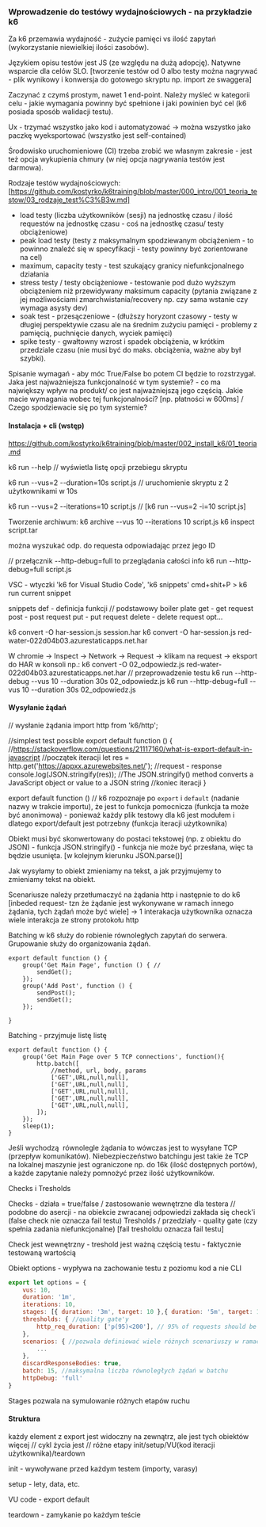 ### Wprowadzenie do testówy wydajnościowych - na przykładzie k6

Za k6 przemawia wydajność - zużycie pamięci vs ilość zapytań (wykorzystanie niewielkiej ilości zasobów).

Językiem opisu testów jest JS (ze względu na dużą adopcję).
Natywne wsparcie dla celów SLO. [tworzenie testów od 0 albo testy można nagrywać - plik wynikowy i konwersja do gotowego skryptu np. import ze swaggera]

Zaczynać z czymś prostym, nawet 1 end-point.
Należy myśleć w kategorii celu - jakie wymagania powinny być spełnione i jaki powinien być cel (k6 posiada sposób walidacji testu).

Ux - trzymać wszystko jako kod i automatyzować -> można wszystko jako paczkę wyeksportować (wszystko jest self-contained)

Środowisko uruchomieniowe (CI) trzeba zrobić we własnym zakresie - jest też opcja wykupienia chmury (w niej opcja nagrywania testów jest darmowa).

Rodzaje testów wydajnościowych: [https://github.com/kostyrko/k6training/blob/master/000_intro/001_teoria_testow/03_rodzaje_test%C3%B3w.md]
- load testy (liczba użytkowników (sesji) na jednostkę czasu / ilość requestów na jednostkę czasu - coś na jednostkę czasu/ testy obciążeniowe)
- peak load testy (testy z maksymalnym spodziewanym obciążeniem - to powinno znaleźć się w specyfikacji - testy powinny być zorientowane na cel)
- maximum, capacity testy - test szukający granicy niefunkcjonalnego działania
- stress testy / testy obciążeniowe - testowanie pod dużo wyższym obciążeniem niż przewidywany maksimum capacity (pytania związane z jej możliwościami zmarchwistania/recovery np. czy sama wstanie czy wymaga asysty dev)
- soak test - przesączeniowe - (dłuższy horyzont czasowy - testy w długiej perspektywie czasu ale na średnim zużyciu pamięci - problemy z pamięcią, puchnięcie danych, wyciek pamięci)
- spike testy - gwałtowny wzrost i spadek obciążenia, w krótkim przedziale czasu (nie musi być do maks. obciążenia, ważne aby był szybki).

Spisanie wymagań - aby móc True/False bo potem CI będzie to rozstrzygał.
Jaka jest najważniejsza funkcjonalność w tym systemie? - co ma największy wpływ na produkt/ co jest najważniejszą jego częścią.
Jakie macie wymagania wobec tej funkcjonalności? [np. płatności w 600ms] / Czego spodziewacie się po tym systemie?

#### Instalacja + cli (wstęp)
https://github.com/kostyrko/k6training/blob/master/002_install_k6/01_teoria.md

k6 run --help // wyświetla listę opcji przebiegu skryptu

k6 run --vus=2 --duration=10s script.js // uruchomienie skryptu z 2 użytkownikami w 10s

k6 run --vus=2 --iterations=10 script.js
// [k6 run --vus=2 -i=10 script.js]

Tworzenie archiwum:
k6 archive --vus 10 --iterations 10 script.js
k6 inspect script.tar

można wyszukać odp. do requesta odpowiadając przez jego ID

// przełącznik --http-debug=full to przeglądania całości info
k6 run --http-debug=full script.js

VSC - wtyczki 'k6 for Visual Studio Code', 'k6 snippets'
cmd+shit+P > k6 run current snippet

snippets
def - definicja funkcji // podstawowy boiler plate
get - get request
post - post request
put - put request
delete - delete request
opt...

k6 convert -O har-session.js session.har
k6 convert -O har-session.js red-water-022d04b03.azurestaticapps.net.har


W chromie -> Inspect -> Network -> Request -> klikam na request -> eksport do HAR
w konsoli np.: k6 convert -O 02_odpowiedz.js red-water-022d04b03.azurestaticapps.net.har
// przeprowadzenie testu
k6 run --http-debug --vus 10 --duration 30s 02_odpowiedz.js
k6 run --http-debug=full --vus 10 --duration 30s 02_odpowiedz.js

#### Wysyłanie żądań

// wysłanie żądania
import http from 'k6/http';

//simplest test possible
export default function () { //https://stackoverflow.com/questions/21117160/what-is-export-default-in-javascript
    //początek iteracji
    let res = http.get('https://appxx.azurewebsites.net/'); //request - response
    console.log(JSON.stringify(res)); //The JSON.stringify() method converts a JavaScript object or value to a JSON string
    //koniec iteracji
}

export default function () // k6 rozpoznaje po `export` i `default` (nadanie nazwy w trakcie importu), że jest to funkcja pomocnicza (funkcja ta może być anonimowa) - ponieważ każdy plik testowy dla k6 jest modułem i dlatego export/default jest potrzebny (funkcja iteracji użytkownika)

Obiekt musi być skonwertowany do postaci tekstowej (np. z obiektu do JSON) - funkcja JSON.stringify() - funkcja nie może być przesłana, więc ta będzie usunięta. [w kolejnym kierunku JSON.parse()]

Jak wysyłamy to obiekt zmieniamy na tekst, a jak przyjmujemy to zmieniamy tekst na obiekt.


Scenariusze należy przetłumaczyć na żądania http i następnie to do k6
[inbeded request- tzn że żądanie jest wykonywane w ramach innego żądania, tych żądań może być wiele] -> 1 interakacja użytkownika oznacza wiele interakcja ze strony protokołu http

Batching w k6 służy do robienie równoległych zapytań do serwera.
Grupowanie służy do organizowania żądań.

    export default function () {
        group('Get Main Page', function () { //
            sendGet();
        });
        group('Add Post', function () {
            sendPost();
            sendGet();
        });
        
    }

Batching - przyjmuje listę listę

    export default function () {
        group('Get Main Page over 5 TCP connections', function(){
            http.batch([
                //method, url, body, params
                ['GET',URL,null,null],
                ['GET',URL,null,null],
                ['GET',URL,null,null],
                ['GET',URL,null,null],
                ['GET',URL,null,null],
            ]);
        });
        sleep(1);
    }


Jeśli wychodzą  równolegle żądania to wówczas jest to wysyłane TCP (przepływ komunikatów). Niebezpieczeństwo batchingu jest takie że TCP na lokalnej maszynie jest ograniczone np. do 16k (ilość dostępnych portów), a każde zapytanie należy pomnożyć przez ilość użytkowników.


Checks i Tresholds

Checks - działa = true/false / zastosowanie wewnętrzne dla testera // podobne do asercji - na obiekcie zwracanej odpowiedzi zakłada się check'i (false check nie oznacza fail testu)
Tresholds / przedziały - quality gate (czy spełnia zadania niefunkcjonalne) [fail tresholdu oznacza fail testu]

Check jest wewnętrzny - treshold jest ważną częścią testu - faktycznie testowaną wartością

Obiekt options - wypływa na zachowanie testu z poziomu kod a nie CLI

```javascript
export let options = {
    vus: 10,
    duration: '1m',
    iterations: 10,
    stages: [{ duration: '3m', target: 10 },{ duration: '5m', target: 10 }], //stage służą do sterowania obciążeniem
    thresholds: { //quality gate'y
        http_req_duration: ['p(95)<200'], // 95% of requests should be below 200ms
    },
    scenarios: { //pozwala definiować wiele różnych scenariuszy w ramach jednego testu
        ...
    },
    discardResponseBodies: true,
    batch: 15, //maksymalna liczba równoległych żądań w batchu
    httpDebug: 'full'
}
```
Stages pozwala na symulowanie różnych etapów ruchu

#### Struktura

każdy element z export jest widoczny na zewnątrz, ale jest tych obiektów więcej // cykl życia jest // 
różne etapy init/setup/VU(kod iteracji użytkownika)/teardown



init - wywoływane przed każdym testem (importy, varasy)

setup - lety, data, etc.

VU code - export default

teardown - zamykanie po każdym teście